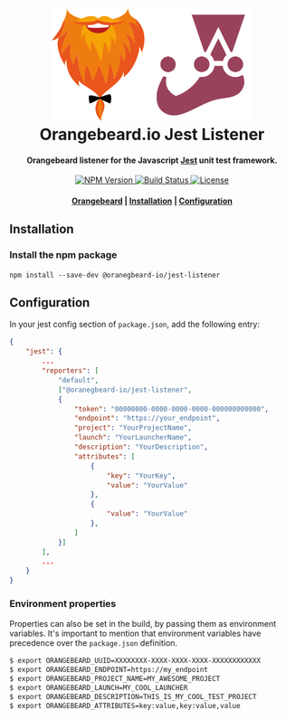 <h1 align="center">
  <a href="https://github.com/orangebeard-io/jest-listener">
    <img src="./.github/logo.svg" alt="Orangebeard.io Jest Listener" height="200">
  </a>
  <br>Orangebeard.io Jest Listener<br>
</h1>

<h4 align="center">Orangebeard listener for the Javascript <a href="https://jestjs.io/" target="_blank" rel="noopener">Jest</a> unit test framework.</h4>

<p align="center">
  <a href="https://npmjs.org/package/@oranegbeard-io/jest-listener">
    <img src="https://img.shields.io/npm/v/@oranegbeard-io/jest-listener.svg?style=flat-square"
      alt="NPM Version" />
  </a>
  <a href="https://github.com/orangebeard-io/jest-listener/actions">
    <img src="https://img.shields.io/github/workflow/status/orangebeard-io/jest-listener/release?style=flat-square"
      alt="Build Status" />
  </a>
  <a href="https://github.com/orangebeard-io/jest-listener/blob/master/LICENSE">
    <img src="https://img.shields.io/github/license/orangebeard-io/jest-listener?style=flat-square"
      alt="License" />
  </a>
</p>

<div align="center">
  <h4>
    <a href="https://orangebeard.io">Orangebeard</a> |
    <a href="#installation">Installation</a> |
    <a href="#configuration">Configuration</a>
  </h4>
</div>

## Installation

### Install the npm package

```shell
npm install --save-dev @oranegbeard-io/jest-listener
```

## Configuration

In your jest config section of `package.json`, add the following entry:

```JSON
{
    "jest": {
        ...
        "reporters": [
            "default",
            ["@oranegbeard-io/jest-listener",
            {
                "token": "00000000-0000-0000-0000-000000000000",
                "endpoint": "https://your_endpoint",
                "project": "YourProjectName",
                "launch": "YourLauncherName",
                "description": "YourDescription",
                "attributes": [
                    {
                        "key": "YourKey",
                        "value": "YourValue"
                    },
                    {
                        "value": "YourValue"
                    },
                ]
            }]
        ],
        ...
    }
}
```

### Environment properties

Properties can also be set in the build, by passing them as environment variables. It's important to mention that environment variables have precedence over the `package.json` definition.

```shell
$ export ORANGEBEARD_UUID=XXXXXXXX-XXXX-XXXX-XXXX-XXXXXXXXXXXX
$ export ORANGEBEARD_ENDPOINT=https://my_endpoint
$ export ORANGEBEARD_PROJECT_NAME=MY_AWESOME_PROJECT
$ export ORANGEBEARD_LAUNCH=MY_COOL_LAUNCHER
$ export ORANGEBEARD_DESCRIPTION=THIS_IS_MY_COOL_TEST_PROJECT
$ export ORANGEBEARD_ATTRIBUTES=key:value,key:value,value
```
